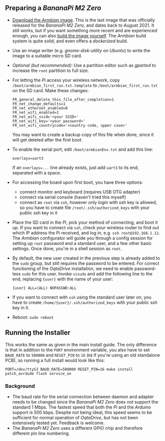 ## Preparing a *BananaPi M2 Zero*

- [Download the *Armbian* image](http://armbian.hosthatch.com/archive/bananapim2zero/archive/Armbian_21.08.1_Bananapim2zero_focal_current_5.10.60.img.xz). This is the last image that was officially released for the *BananaPi M2 Zero*, and dates back to August 2021. It still works, but if you want something more recent and are experienced enough, you can also [build the image yourself](https://github.com/armbian/build). The *Armbian* build system is quite solid, and even offers a *dockerized* build.

- Use an image writer (e.g. *gnome-disk-utility* on *Ubuntu*) to write the image to a suitable micro SD card.

- *Optional (but recommended)*: Use a partition editor such as *gparted* to increase the `root` partition to full size.

- For letting the *Pi* access your wireless network, copy `/boot/armbian_first_run.txt.template` to `/boot/armbian_first_run.txt` on the SD card. Make these changes:

    ```
    FR_general_delete_this_file_after_completion=1
    FR_net_change_defaults=1
    FR_net_ethernet_enabled=0
    FR_net_wifi_enabled=1
    FR_net_wifi_ssid='<your SSID>'
    FR_net_wifi_key='<your password>'
    FR_net_wifi_countrycode='<country code, upper case>'
    ```

    You may want to create a backup copy of this file when done, since it will get deleted after the first boot.

- To enable the serial port, edit `/boot/armbianEnv.txt` and add this line:

    ```
    overlays=uart3
    ```

    If an `overlays=...` line already exists, just add `uart3` to its end, separated with a space.

- For accessing the board upon first boot, you have three options:

    + connect monitor and keyboard (requires USB OTG adapter)
    + connect via serial console (haven't tried this myself)
    + connect as `root` via `ssh`, however only login with ssh key is allowed, so you have to create file `/root/.ssh/authorized_keys` with your public ssh key in it

- Place the SD card in the *Pi*, pick your method of connecting, and boot it up. If you want to connect via `ssh`, check your wireless router to find out which IP address the Pi received, and log in, e.g. `ssh root@192.168.1.12`. The *Armbian* configurator will guide you through a config session for setting up `root` password and a standard user, and a few other basic settings. Once done, you're in a shell session as `root`.

- By default, the new user created in the previous step is already added to the `sudo` group, but still requires the password to be entered. For correct functioning of the *OqtaDrive* installation, we need to enable password-less `sudo` for this user. Invoke `visudo` and add the following line to the end, replacing `{user}` with the name of your user:

    ```
    {user} ALL=(ALL) NOPASSWD:ALL
    ```

- If you want to connect with `ssh` using the standard user later on, you have to create `/home/{user}/.ssh/authorized_keys` with your public ssh key in it.

- Reboot: `sudo reboot`

## Running the Installer
This works the same as given in the main install guide. The only difference is that in addition to the `PORT` environment variable, you also have to set `BAUD_RATE` to `500000` and `RESET_PIN` to `16` (`68` if you're using an old standalone PCB), so running a full install would look like this:

```
PORT=/dev/ttyS3 BAUD_RATE=500000 RESET_PIN=16 make install patch_avrdude flash service_on
```

### Background
- The baud rate for the serial connection between daemon and adapter needs to be changed since the *BananaPi M2 Zero* does not support the standard 1 Mbps. The fastest speed that both the *Pi* and the *Arduino* support is 500 kbps. Despite not being ideal, this speed seems to be sufficient for normal operation of *OqtaDrive*, but has not been extensively tested yet. Feedback is welcome.
- The *BananaPi M2 Zero* uses a different GPIO chip and therefore different pin line numbering.
